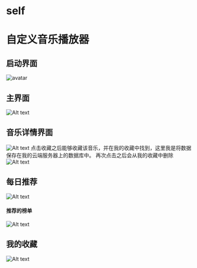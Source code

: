# self
# 自定义音乐播放器
## 启动界面
![avatar](https://img-blog.csdnimg.cn/2019051916514414.png?x-oss-process=image/watermark,type_ZmFuZ3poZW5naGVpdGk,shadow_10,text_aHR0cHM6Ly9ibG9nLmNzZG4ubmV0L3FxXzQyNzgyNzgy,size_16,color_FFFFFF,t_70)
## 主界面
![Alt text](./Screenshot_2019-05-19-16-28-54-78.png)
## 音乐详情界面
![Alt text](./Screenshot_2019-05-19-16-28-04-87.png)
点击收藏之后能够收藏该音乐，并在我的收藏中找到，这里我是将数据保存在我的云端服务器上的数据库中。
再次点击之后会从我的收藏中删除
![Alt text](./Screenshot_2019-05-19-16-28-09-09.png)
## 每日推荐
![Alt text](./Screenshot_2019-05-19-16-29-04-16.png)
#### 推荐的榜单
![Alt text](./Screenshot_2019-05-19-16-29-11-99.png)
## 我的收藏
![Alt text](./Screenshot_2019-05-19-16-29-24-11.png)
